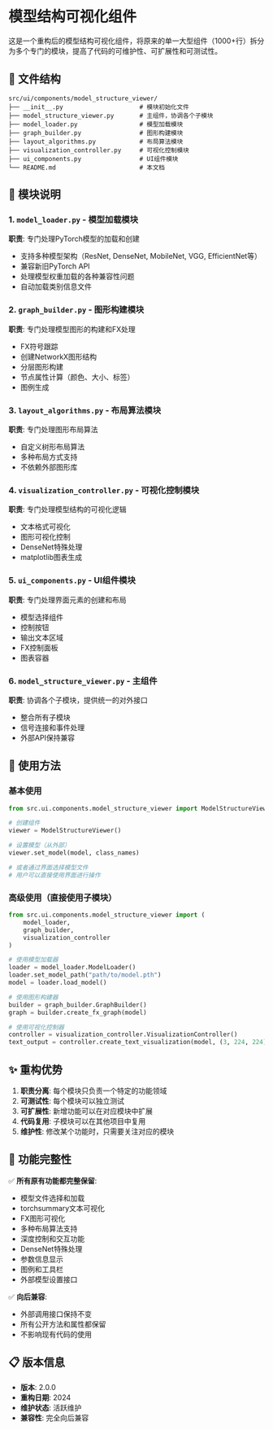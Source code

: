 # 模型结构可视化组件

这是一个重构后的模型结构可视化组件，将原来的单一大型组件（1000+行）拆分为多个专门的模块，提高了代码的可维护性、可扩展性和可测试性。

## 📁 文件结构

```
src/ui/components/model_structure_viewer/
├── __init__.py                     # 模块初始化文件
├── model_structure_viewer.py       # 主组件，协调各个子模块
├── model_loader.py                 # 模型加载模块
├── graph_builder.py                # 图形构建模块
├── layout_algorithms.py            # 布局算法模块
├── visualization_controller.py     # 可视化控制模块
├── ui_components.py                # UI组件模块
└── README.md                       # 本文档
```

## 🧩 模块说明

### 1. `model_loader.py` - 模型加载模块
**职责**: 专门处理PyTorch模型的加载和创建
- 支持多种模型架构（ResNet, DenseNet, MobileNet, VGG, EfficientNet等）
- 兼容新旧PyTorch API
- 处理模型权重加载的各种兼容性问题
- 自动加载类别信息文件

### 2. `graph_builder.py` - 图形构建模块
**职责**: 专门处理模型图形的构建和FX处理
- FX符号跟踪
- 创建NetworkX图形结构
- 分层图形构建
- 节点属性计算（颜色、大小、标签）
- 图例生成

### 3. `layout_algorithms.py` - 布局算法模块
**职责**: 专门处理图形布局算法
- 自定义树形布局算法
- 多种布局方式支持
- 不依赖外部图形库

### 4. `visualization_controller.py` - 可视化控制模块
**职责**: 专门处理模型结构的可视化逻辑
- 文本格式可视化
- 图形可视化控制
- DenseNet特殊处理
- matplotlib图表生成

### 5. `ui_components.py` - UI组件模块
**职责**: 专门处理界面元素的创建和布局
- 模型选择组件
- 控制按钮
- 输出文本区域
- FX控制面板
- 图表容器

### 6. `model_structure_viewer.py` - 主组件
**职责**: 协调各个子模块，提供统一的对外接口
- 整合所有子模块
- 信号连接和事件处理
- 外部API保持兼容

## 🚀 使用方法

### 基本使用

```python
from src.ui.components.model_structure_viewer import ModelStructureViewer

# 创建组件
viewer = ModelStructureViewer()

# 设置模型（从外部）
viewer.set_model(model, class_names)

# 或者通过界面选择模型文件
# 用户可以直接使用界面进行操作
```

### 高级使用（直接使用子模块）

```python
from src.ui.components.model_structure_viewer import (
    model_loader,
    graph_builder,
    visualization_controller
)

# 使用模型加载器
loader = model_loader.ModelLoader()
loader.set_model_path("path/to/model.pth")
model = loader.load_model()

# 使用图形构建器
builder = graph_builder.GraphBuilder()
graph = builder.create_fx_graph(model)

# 使用可视化控制器
controller = visualization_controller.VisualizationController()
text_output = controller.create_text_visualization(model, (3, 224, 224))
```

## ✨ 重构优势

1. **职责分离**: 每个模块只负责一个特定的功能领域
2. **可测试性**: 每个模块可以独立测试
3. **可扩展性**: 新增功能可以在对应模块中扩展
4. **代码复用**: 子模块可以在其他项目中复用
5. **维护性**: 修改某个功能时，只需要关注对应的模块

## 🔧 功能完整性

✅ **所有原有功能都完整保留**:
- 模型文件选择和加载
- torchsummary文本可视化
- FX图形可视化
- 多种布局算法支持
- 深度控制和交互功能
- DenseNet特殊处理
- 参数信息显示
- 图例和工具栏
- 外部模型设置接口

✅ **向后兼容**:
- 外部调用接口保持不变
- 所有公开方法和属性都保留
- 不影响现有代码的使用

## 📋 版本信息

- **版本**: 2.0.0
- **重构日期**: 2024
- **维护状态**: 活跃维护
- **兼容性**: 完全向后兼容 
